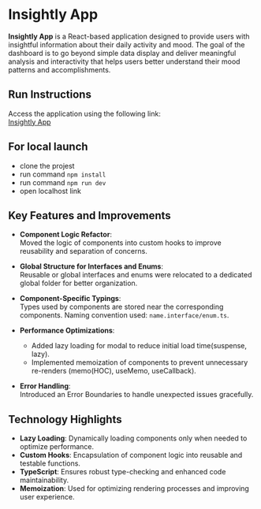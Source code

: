 # Insightly App

**Insightly App** is a React-based application designed to provide users with insightful information about their daily activity and mood. The goal of the dashboard is to go beyond simple data display and deliver meaningful analysis and interactivity that helps users better understand their mood patterns and accomplishments.

## Run Instructions

Access the application using the following link:  
[Insightly App](https://darling-melomakarona-a3d09b.netlify.app/)

## For local launch

- clone the projest
- run command `npm install`
- run command `npm run dev`
- open localhost link

## Key Features and Improvements

- **Component Logic Refactor**:  
  Moved the logic of components into custom hooks to improve reusability and separation of concerns.

- **Global Structure for Interfaces and Enums**:  
  Reusable or global interfaces and enums were relocated to a dedicated global folder for better organization.

- **Component-Specific Typings**:  
  Types used by components are stored near the corresponding components. Naming convention used: `name.interface/enum.ts`.

- **Performance Optimizations**:

  - Added lazy loading for modal to reduce initial load time(suspense, lazy).
  - Implemented memoization of components to prevent unnecessary re-renders (memo(HOC), useMemo, useCallback).

- **Error Handling**:  
  Introduced an Error Boundaries to handle unexpected issues gracefully.

## Technology Highlights

- **Lazy Loading**: Dynamically loading components only when needed to optimize performance.
- **Custom Hooks**: Encapsulation of component logic into reusable and testable functions.
- **TypeScript**: Ensures robust type-checking and enhanced code maintainability.
- **Memoization**: Used for optimizing rendering processes and improving user experience.
